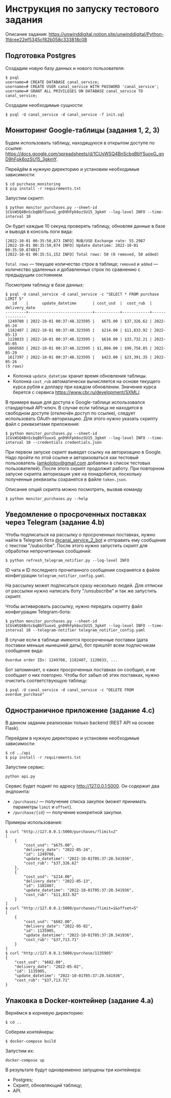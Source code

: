 # Инструкция по запуску тестового задания

Описание задания: https://unwinddigital.notion.site/unwinddigital/Python-1fdcee22ef5345cf82b058c333818c08

## Подготовка Postgres

Создадим новую базу данных и нового пользователя:
```shell
$ psql
username=# CREATE DATABASE canal_service;
username=# CREATE USER canal_service WITH PASSWORD 'canal_service';
username=# GRANT ALL PRIVILEGES ON DATABASE canal_service TO canal_service;
```

Создадим необходимые сущности:
```shell
$ psql -U canal_service -d canal_service -f init.sql
```

## Мониторинг Google-таблицы (задания 1, 2, 3)

Будем использовать таблицу, находящуюся в открытом доступе по ссылке:
https://docs.google.com/spreadsheets/d/1CUsWSQ4BnScbqBbYSuoxG_gnD9hFpk6ozSU15_3gkmY.

Перейдём в нужную директорию и установим необходимые зависимости:
```shell
$ cd purchase_monitoring
$ pip install -r requirements.txt
```

Запустим скрипт:
```shell
$ python monitor_purchases.py --sheet-id 1CUsWSQ4BnScbqBbYSuoxG_gnD9hFpk6ozSU15_3gkmY --log-level INFO --time-interval 10
```

Он будет каждые 10 секунд проверять таблицу, обновляя данные в базе и выводя в консоль логи вида:
```
[2022-10-01 00:35:50,873 INFO] RUB/USD Exchange rate: 55.2987
[2022-10-01 00:35:50,874 INFO] Update datetime: 2022-10-01 00:35:50.874017
[2022-10-01 00:35:51,152 INFO] Total rows: 50 (0 removed, 50 added)
```

`Total rows` — текущее количество строк в таблице; `removed` и `added` — количество удаленных и добавленных строк по
сравнению с предыдущим состоянием.

Посмотрим таблицу в базе данных:
```
$ psql -U canal_service -d canal_service -c "SELECT * FROM purchase LIMIT 5"
   id    |      update_datetime       | cost_usd  |  cost_rub  | delivery_date 
---------+----------------------------+-----------+------------+---------------
 1249708 | 2022-10-01 00:37:48.323595 |   $675.00 | $37,326.62 | 2022-05-24
 1182407 | 2022-10-01 00:37:48.323595 |   $214.00 | $11,833.92 | 2022-05-13
 1120833 | 2022-10-01 00:37:48.323595 |   $610.00 | $33,732.21 | 2022-05-05
 1060503 | 2022-10-01 00:37:48.323595 | $1,804.00 | $99,758.85 | 2022-05-29
 1617397 | 2022-10-01 00:37:48.323595 |   $423.00 | $23,391.35 | 2022-05-26
(5 rows)
```

- Колонка `update_datetime` хранит время обновления таблицы.
- Колонка `cost_rub` автоматически вычисляется на основе текущего курса рубля к доллару при каждом обновлении.
    Значение курса берется с сервиса https://www.cbr.ru/development/SXML/.

В примере выше для доступа к Google-таблице использовался стандартный API-ключ.
В случае если таблица не находится в свободном доступе (отключён доступ по ссылке), следует использовать
OAuth-авторизацию.
Для этого нужно указать скрипту файл с реквизитами приложения:

```shell
$ python monitor_purchases.py --sheet-id 1CUsWSQ4BnScbqBbYSuoxG_gnD9hFpk6ozSU15_3gkmY --log-level INFO --time-interval 10 --credentials credentials.json
```

При первом запуске скрипт выведет ссылку на авторизацию в Google.
Надо пройти по этой ссылке и авторизоваться как тестовый пользователь (amkolotov@gmail.com добавлен в список
тестовых пользователей).
После этого скрипт продолжит работу.
При повторном запуске скрипта авторизация уже на понадобится, поскольку полученные реквизиты сохранятся в файле `token.json`.

Описание опций скрипта можно посмотреть, вызвав команду
```shell
$ python monitor_purchases.py --help
```

## Уведомление о просроченных поставках через Telegram (задание 4.b)

Чтобы подписаться на рассылку о просроченных поставках, нужно найти в Telegram бота
[@canal_service_2_bot](https://t.me/canal_service_2_bot) и отправить ему сообщение с текстом "/subscribe".
После этого нужно запустить скрипт для обработки непрочитанных сообщений:
```
$ python refresh_telegram_notifier.py --log-level INFO
```
ID чата и ID последнего прочитанного сообщения сохранятся в файле конфигурации `telegram_notifier_config.yaml`.

На рассылку может подписаться сразу несколько людей.
Для отписки от рассылки нужно написать боту "/unsubscribe" и так же запустить скрипт.

Чтобы активировать рассылку, нужно передать скрипту файл конфигурации Telegram-бота:
```shell
$ python monitor_purchases.py --sheet-id 1CUsWSQ4BnScbqBbYSuoxG_gnD9hFpk6ozSU15_3gkmY --log-level INFO --time-interval 10 --telegram-notifier telegram_notifier_config.yaml
```
В случае если в таблице имеются просроченные поставки (дата поставки меньше нынешней даты), бот пришлёт всем
подписчикам сообщение вида:
```
Overdue order IDs: 1249708, 1182407, 1120833, ...
```

Бот запоминает, о каких просроченных поставках он сообщил, и не сообщает о них повторно.
Чтобы бот забыл об этих поставках, нужно очистить соответствующую таблицу:
```shell
$ psql -U canal_service -d canal_service -c "DELETE FROM overdue_purchase"
```

## Одностраничное приложение (задание 4.c)

В данном задании реализован только backend (REST API на основе Flask).

Перейдем в нужную директорию и установим необходимые зависимости:
```shell
$ cd ../api
$ pip install -r requirements.txt
```

Запустим сервис:
```shell
python api.py
```

Сервис будет поднят по адресу http://127.0.0.1:5000.
Он содержит два эндпоинта:
- `/purchases/` — получение списка закупок (может принимать параметры `limit` и `offset`).
- `/purchase/{id}` — получение конкретной закупки.

Примеры использования:
```shell
$ curl "http://127.0.0.1:5000/purchases/?limit=2"
[
    {
        "cost_usd": "$675.00",
        "delivery_date": "2022-05-24",
        "id": 1249708,
        "update_datetime": "2022-10-01T05:37:20.541936",
        "cost_rub": "$37,326.62"
    },
    {
        "cost_usd": "$214.00",
        "delivery_date": "2022-05-13",
        "id": 1182407,
        "update_datetime": "2022-10-01T05:37:20.541936",
        "cost_rub": "$11,833.92"
    }
]
$ curl "http://127.0.0.1:5000/purchases/?limit=1&offset=5"
[
    {
        "cost_usd": "$682.00",
        "delivery_date": "2022-05-02",
        "id": 1135905,
        "update_datetime": "2022-10-01T05:37:20.541936",
        "cost_rub": "$37,713.71"
    }
]
$ curl "http://127.0.0.1:5000/purchase/1135905"
{
    "cost_usd": "$682.00",
    "delivery_date": "2022-05-02",
    "id": 1135905,
    "update_datetime": "2022-10-01T05:37:20.541936",
    "cost_rub": "$37,713.71"
}
```

## Упаковка в Docker-контейнер (задание 4.a)

Вернёмся в корневую директорию:
```shell
$ cd ..
```

Соберем контейнеры:
```
$ docker-compose build
```

Запустим их:
```
docker-compose up
```

В результате будут одновременно запущены три контейнера:
- Postgres;
- Скрипт, обновляющий таблицу;
- API.
